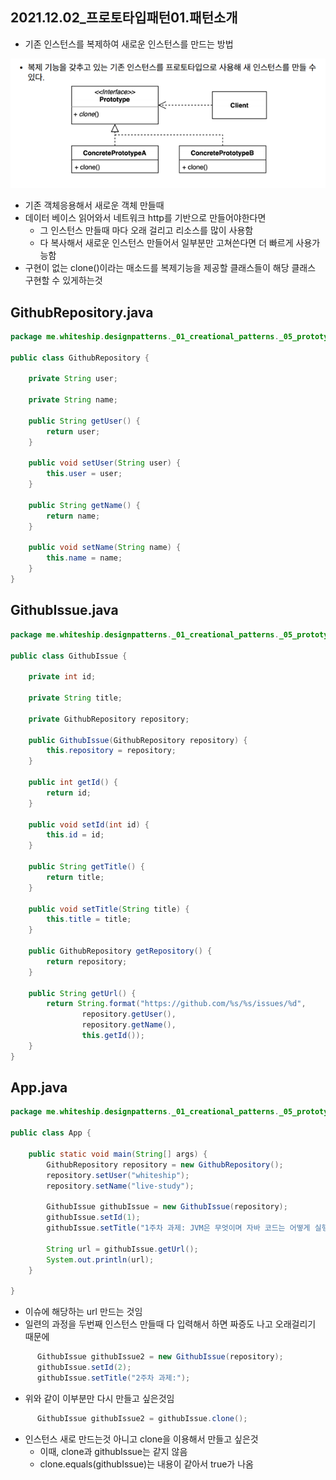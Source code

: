 ## 2021.12.02_프로토타입패턴01.패턴소개

- 기존 인스턴스를 복제하여 새로운 인스턴스를 만드는 방법



![image-20211202205221073](2021.12.02_프로토타입패턴01.패턴소개.assets/image-20211202205221073.png)

- 기존 객체응용해서 새로운 객체 만들때
- 데이터 베이스 읽어와서 네트워크 http를 기반으로 만들어야한다면
  - 그 인스턴스 만들때 마다 오래 걸리고 리소스를 많이 사용함
  - 다 복사해서 새로운 인스턴스 만들어서 일부분만 고쳐쓴다면 더 빠르게 사용가능함
- 구현이 없는 clone()이라는 매소드를 복제기능을 제공할 클래스들이 해당 클래스 구현할 수 있게하는것

## GithubRepository.java

```java
package me.whiteship.designpatterns._01_creational_patterns._05_prototype._01_before;

public class GithubRepository {

    private String user;

    private String name;

    public String getUser() {
        return user;
    }

    public void setUser(String user) {
        this.user = user;
    }

    public String getName() {
        return name;
    }

    public void setName(String name) {
        this.name = name;
    }
}
```

## GithubIssue.java

```java
package me.whiteship.designpatterns._01_creational_patterns._05_prototype._01_before;

public class GithubIssue {

    private int id;

    private String title;

    private GithubRepository repository;

    public GithubIssue(GithubRepository repository) {
        this.repository = repository;
    }

    public int getId() {
        return id;
    }

    public void setId(int id) {
        this.id = id;
    }

    public String getTitle() {
        return title;
    }

    public void setTitle(String title) {
        this.title = title;
    }

    public GithubRepository getRepository() {
        return repository;
    }

    public String getUrl() {
        return String.format("https://github.com/%s/%s/issues/%d",
                repository.getUser(),
                repository.getName(),
                this.getId());
    }
}
```

## App.java

```java
package me.whiteship.designpatterns._01_creational_patterns._05_prototype._01_before;

public class App {

    public static void main(String[] args) {
        GithubRepository repository = new GithubRepository();
        repository.setUser("whiteship");
        repository.setName("live-study");

        GithubIssue githubIssue = new GithubIssue(repository);
        githubIssue.setId(1);
        githubIssue.setTitle("1주차 과제: JVM은 무엇이며 자바 코드는 어떻게 실행하는 것인가.");

        String url = githubIssue.getUrl();
        System.out.println(url);
    }

}
```

- 이슈에 해당하는 url 만드는 것임
- 일련의 과정을 두번째 인스턴스 만들때 다 입력해서 하면 짜증도 나고 오래걸리기 때문에

```java
      GithubIssue githubIssue2 = new GithubIssue(repository);
      githubIssue.setId(2);
      githubIssue.setTitle("2주차 과제:");
```

- 위와 같이 이부분만 다시 만들고 싶은것임

```java
      GithubIssue githubIssue2 = githubIssue.clone();
```

- 인스턴스 새로 만드는것 아니고 clone을 이용해서 만들고 싶은것
  - 이때,  clone과 githubIssue는 같지 않음
  - clone.equals(githubIssue)는 내용이 같아서 true가 나옴